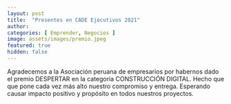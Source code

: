 ```yaml
---
layout: post
title:  "Presentes en CADE Ejecutivos 2021"
author: 
categories: [ Emprender, Negocios ]
image: assets/images/premio.jpeg
featured: true
hidden: false
---
```


Agradecemos a la Asociación peruana de empresarios por habernos dado el premio DESPERTAR en la categoría CONSTRUCCIÓN DIGITAL. Hecho que que pone cada vez más alto nuestro compromiso y entrega. Esperando causar impacto positivo y propósito en todos nuestros proyectos.
